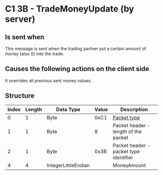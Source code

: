 # C1 3B - TradeMoneyUpdate (by server)

## Is sent when

This message is sent when the trading partner put a certain amount of money (also 0) into the trade.

## Causes the following actions on the client side

It overrides all previous sent money values.

## Structure

| Index | Length | Data Type | Value | Description |
|-------|--------|-----------|-------|-------------|
| 0 | 1 |   Byte   | 0xC1  | [Packet type](PacketTypes.md) |
| 1 | 1 |    Byte   |   8   | Packet header - length of the packet |
| 2 | 1 |    Byte   | 0x3B  | Packet header - packet type identifier |
| 4 | 4 | IntegerLittleEndian |  | MoneyAmount |